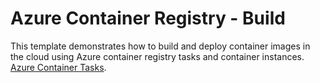 # Azure Container Registry - Build 

This template demonstrates how to build and deploy container images in the cloud using Azure container registry tasks and container instances. [Azure Container Tasks](https://docs.microsoft.com/en-us/azure/container-registry/container-registry-tutorial-quick-task).